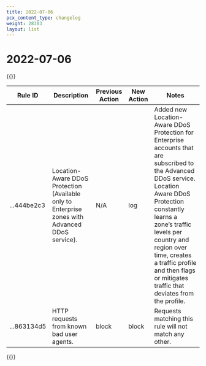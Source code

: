 ```yaml
---
title: 2022-07-06
pcx_content_type: changelog
weight: 28303
layout: list
---
```


# 2022-07-06

{{<table-wrap>}}

<table style="width: 100%">
  <thead>
    <tr>
      <th>Rule ID</th>
      <th>Description</th>
      <th>Previous Action</th>
      <th>New Action</th>
      <th>Notes</th>
    </tr>
  </thead>
  <tbody>
    <tr>
      <td>...444be2c3</td>
      <td>Location-Aware DDoS Protection (Available only to Enterprise zones with Advanced DDoS service).</td>
      <td>N/A</td>
      <td>log</td>
      <td>Added new Location-Aware DDoS Protection for Enterprise accounts that are
subscribed to the Advanced DDoS service. Location Aware DDoS Protection
constantly learns a zone’s traffic levels per country and region over time,
creates a traffic profile and then flags or mitigates traffic that deviates
from the profile.</td>
    </tr>
<tr>
      <td>...863134d5</td>
      <td>HTTP requests from known bad user agents.</td>
      <td>block</td>
      <td>block</td>
      <td>Requests matching this rule will not match any other.</td>
    </tr>
  </tbody>
</table>
{{</table-wrap>}}
